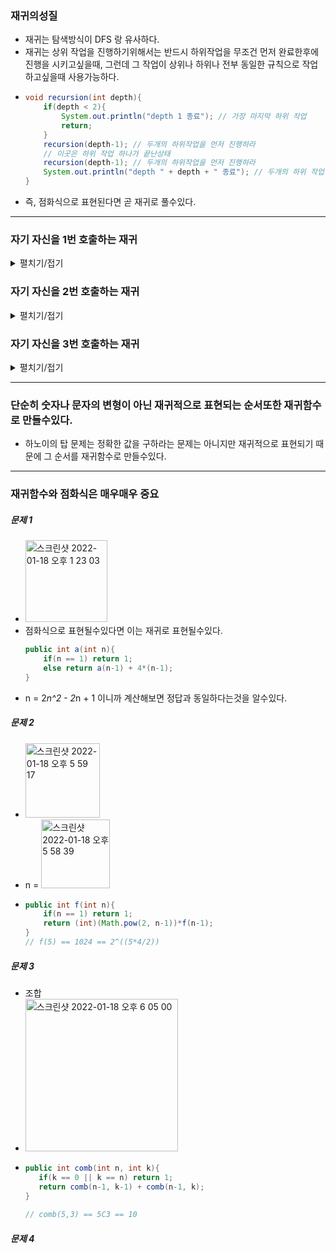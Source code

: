 ### 재귀의성질
* 재귀는 탐색방식이 DFS 랑 유사하다.
* 재귀는 상위 작업을 진행하기위해서는 반드시 하위작업을 무조건 먼저 완료한후에 진행을 시키고싶을때, 그런데 그 작업이 상위나 하위나 전부 동일한 규칙으로 작업하고싶을때 사용가능하다.
* ```java
  void recursion(int depth){
      if(depth < 2){
          System.out.println("depth 1 종료"); // 가장 마지막 하위 작업
          return;
      }
      recursion(depth-1); // 두개의 하위작업을 먼저 진행하라
      // 이곳은 하위 작업 하나가 끝난상태
      recursion(depth-1); // 두개의 하위작업을 먼저 진행하라
      System.out.println("depth " + depth + " 종료"); // 두개의 하위 작업이 종료되면 진행되는 작업
  }
* 즉, 점화식으로 표현된다면 곧 재귀로 풀수있다.
---


### 자기 자신을 1번 호출하는 재귀
<details>
<summary>펼치기/접기</summary>
  
* ```java
  // main..
      recursion(5);
  ...
  ..
  
  void recursion(int depth){
      if(depth < 2){
          System.out.println("depth 1 종료");
          return;
      }
      recursion(depth-1);
      System.out.println("depth " + depth + " 종료");
  }
  
  // depth 1 종료
  // depth 2 종료
  // depth 3 종료
  // depth 4 종료
  // depth 5 종료
                                      
</details>
  
### 자기 자신을 2번 호출하는 재귀
<details>
<summary>펼치기/접기</summary>
  
* ```java
  // main..
      recursion(5);
  ...
  ..
  
  void recursion(int depth){
      if(depth < 2){
          System.out.println("depth 1 종료");
          return;
      }
      recursion(depth-1);
      recursion(depth-1);
      System.out.println("depth " + depth + " 종료");
  }
  // depth 1 종료
  // depth 1 종료
  // depth 2 종료
  // depth 1 종료
  // depth 1 종료
  // depth 2 종료
  // depth 3 종료
  // depth 1 종료
  // depth 1 종료
  // depth 2 종료
  // depth 1 종료
  // depth 1 종료
  // depth 2 종료
  // depth 3 종료
  // depth 4 종료
  // depth 1 종료
  // depth 1 종료
  // depth 2 종료
  // depth 1 종료
  // depth 1 종료
  // depth 2 종료
  // depth 3 종료
  // depth 1 종료
  // depth 1 종료
  // depth 2 종료
  // depth 1 종료
  // depth 1 종료
  // depth 2 종료
  // depth 3 종료
  // depth 4 종료
  // depth 5 종료

* <img width="955" alt="스크린샷 2022-01-17 오후 11 00 12" src="https://user-images.githubusercontent.com/51182964/149782729-2ecb820d-8a04-4b22-bd70-3ac1219e3199.png">
  
</details>
  
### 자기 자신을 3번 호출하는 재귀
<details>
<summary>펼치기/접기</summary>
  
* ```java
  // main..
      recursion(3);
  ...
  ..
  
  void recursion(int depth){
      if(depth < 2){
          System.out.println("depth 1 종료");
          return;
      }
      recursion(depth-1);
      recursion(depth-1);
      recursion(depth-1);
      System.out.println("depth " + depth + " 종료");
  
  }
  // depth 1 종료
  // depth 1 종료
  // depth 1 종료
  // depth 2 종료
  // depth 1 종료
  // depth 1 종료
  // depth 1 종료
  // depth 2 종료
  // depth 1 종료
  // depth 1 종료
  // depth 1 종료
  // depth 2 종료
  // depth 3 종료
* <img width="588" alt="스크린샷 2022-01-17 오후 11 08 11" src="https://user-images.githubusercontent.com/51182964/149785367-855bafe6-0279-4986-b4b4-241149afae5f.png">
  
</details>


---
### 단순히 숫자나 문자의 변형이 아닌 재귀적으로 표현되는 순서또한 재귀함수로 만들수있다.
* 하노이의 탑 문제는 정확한 값을 구하라는 문제는 아니지만 재귀적으로 표현되기 때문에 그 순서를 재귀함수로 만들수있다.

---
### 재귀함수와 점화식은 매우매우 중요
##### 문제 1
* <img width="131" alt="스크린샷 2022-01-18 오후 1 23 03" src="https://user-images.githubusercontent.com/51182964/149870587-0a6a07be-f58f-4b48-b012-fde959315bc5.png">
* 점화식으로 표현될수있다면 이는 재귀로 표현될수있다.
  ```java
  public int a(int n){
      if(n == 1) return 1;
      else return a(n-1) + 4*(n-1);
  }
* n = 2*n^2 - 2*n + 1 이니까 계산해보면 정답과 동일하다는것을 알수있다.

##### 문제 2
* <img width="119" alt="스크린샷 2022-01-18 오후 5 59 17" src="https://user-images.githubusercontent.com/51182964/149904244-3f26917a-d46a-438d-9bdb-568bf38f54e5.png">
* n = <img width="110" alt="스크린샷 2022-01-18 오후 5 58 39" src="https://user-images.githubusercontent.com/51182964/149904135-73d3ff3c-8803-4167-bd1a-849f560a9d61.png">
* ```java
  public int f(int n){
      if(n == 1) return 1;
      return (int)(Math.pow(2, n-1))*f(n-1);
  }
  // f(5) == 1024 == 2^((5*4/2))
  
##### 문제 3
* 조합
* <img width="244" alt="스크린샷 2022-01-18 오후 6 05 00" src="https://user-images.githubusercontent.com/51182964/149905219-3ae40fe1-f523-4034-87ef-1150e499507d.png">
* ```java
  public int comb(int n, int k){
     if(k == 0 || k == n) return 1;
     return comb(n-1, k-1) + comb(n-1, k);
  }
   
  // comb(5,3) == 5C3 == 10

##### 문제 4
     
